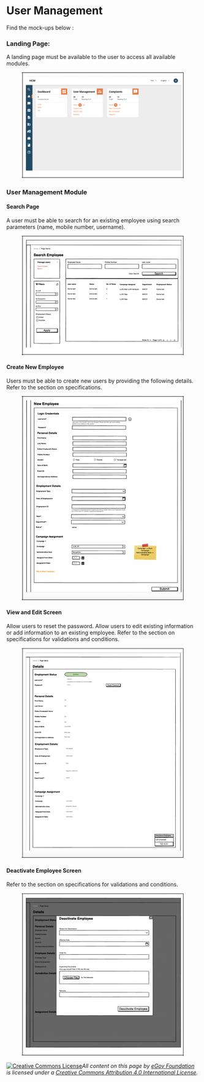 # User Management

Find the mock-ups below :

### Landing Page:

A landing page must be available to the user to access all available modules.

<figure><img src="../../../../.gitbook/assets/Screenshot 2023-02-14 at 9.11.37 AM.png" alt=""><figcaption></figcaption></figure>

### User Management Module

#### Search Page

A user must be able to search for an existing employee using search parameters (name, mobile number, username).

<figure><img src="../../../../.gitbook/assets/Screenshot 2023-02-14 at 9.16.46 AM.png" alt=""><figcaption></figcaption></figure>

#### Create New Employee

Users must be able to create new users by providing the following details. Refer to the section on specifications.

<figure><img src="../../../../.gitbook/assets/Screenshot 2023-02-14 at 9.20.17 AM.png" alt=""><figcaption></figcaption></figure>

#### View and Edit Screen

Allow users to reset the password. Allow users to edit existing information or add information to an existing employee. Refer to the section on specifications for validations and conditions.

<figure><img src="../../../../.gitbook/assets/Screenshot 2023-02-14 at 9.50.02 AM.png" alt=""><figcaption></figcaption></figure>

#### Deactivate Employee Screen

Refer to the section on specifications for validations and conditions.

<figure><img src="../../../../.gitbook/assets/Screenshot 2023-02-14 at 9.52.01 AM.png" alt=""><figcaption></figcaption></figure>



[![Creative Commons License](https://i.creativecommons.org/l/by/4.0/80x15.png)_​_](http://creativecommons.org/licenses/by/4.0/)_All content on this page by_ [_eGov Foundation_](https://egov.org.in/) _is licensed under a_ [_Creative Commons Attribution 4.0 International License_](http://creativecommons.org/licenses/by/4.0/)_._
